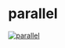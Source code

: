 # parallel
 
[![parallel](https://github.com/joemulberry/parallel/actions/workflows/parallel.yml/badge.svg)](https://github.com/joemulberry/parallel/actions/workflows/parallel.yml)
